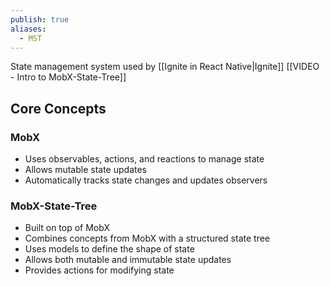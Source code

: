```yaml
---
publish: true
aliases:
  - MST
---
```

State management system used by [[Ignite in React Native|Ignite]] 
[[VIDEO - Intro to MobX-State-Tree]]
## Core Concepts

### MobX

- Uses observables, actions, and reactions to manage state
- Allows mutable state updates
- Automatically tracks state changes and updates observers

### MobX-State-Tree

- Built on top of MobX
- Combines concepts from MobX with a structured state tree
- Uses models to define the shape of state
- Allows both mutable and immutable state updates
- Provides actions for modifying state